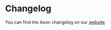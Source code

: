 # Changelog

You can find the Aeon changelog on our [website](https://www.aeon-toolkit.org/en/latest/changelog.html).

